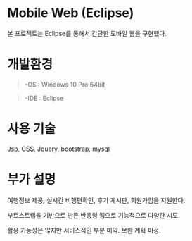 # Mobile Web (Eclipse)
본 프로젝트는 Eclipse를 통해서 간단한 모바일 웹을 구현했다.

# 개발환경
> -OS : Windows 10 Pro 64bit 

> -IDE : Eclipse

# 사용 기술
Jsp, CSS, Jquery, bootstrap, mysql

# 부가 설명
여행정보 제공, 실시간 비행편확인, 후기 게시판, 회원가입을 지원한다.

부트스트랩을 기반으로 만든 반응형 웹으로 기능적으로 다양한 시도.

활용 가능성은 많지만 서비스적인 부분 미약. 보완 계획 미정.
